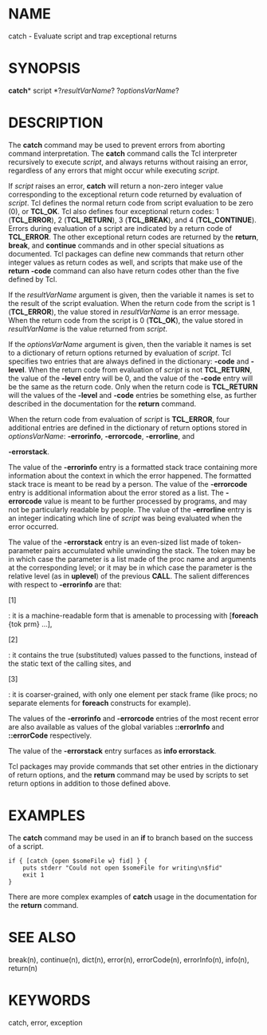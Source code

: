 # NAME

catch - Evaluate script and trap exceptional returns

# SYNOPSIS

**catch*** script *?*resultVarName*? ?*optionsVarName*?

# DESCRIPTION

The **catch** command may be used to prevent errors from aborting
command interpretation. The **catch** command calls the Tcl interpreter
recursively to execute *script*, and always returns without raising an
error, regardless of any errors that might occur while executing
*script*.

If *script* raises an error, **catch** will return a non-zero integer
value corresponding to the exceptional return code returned by
evaluation of *script*. Tcl defines the normal return code from script
evaluation to be zero (0), or **TCL_OK**. Tcl also defines four
exceptional return codes: 1 (**TCL_ERROR**), 2 (**TCL_RETURN**), 3
(**TCL_BREAK**), and 4 (**TCL_CONTINUE**). Errors during evaluation of a
script are indicated by a return code of **TCL_ERROR**. The other
exceptional return codes are returned by the **return**, **break**, and
**continue** commands and in other special situations as documented. Tcl
packages can define new commands that return other integer values as
return codes as well, and scripts that make use of the **return -code**
command can also have return codes other than the five defined by Tcl.

If the *resultVarName* argument is given, then the variable it names is
set to the result of the script evaluation. When the return code from
the script is 1 (**TCL_ERROR**), the value stored in *resultVarName* is
an error message. When the return code from the script is 0
(**TCL_OK**), the value stored in *resultVarName* is the value returned
from *script*.

If the *optionsVarName* argument is given, then the variable it names is
set to a dictionary of return options returned by evaluation of
*script*. Tcl specifies two entries that are always defined in the
dictionary: **-code** and **-level**. When the return code from
evaluation of *script* is not **TCL_RETURN**, the value of the
**-level** entry will be 0, and the value of the **-code** entry will be
the same as the return code. Only when the return code is **TCL_RETURN**
will the values of the **-level** and **-code** entries be something
else, as further described in the documentation for the **return**
command.

When the return code from evaluation of *script* is **TCL_ERROR**, four
additional entries are defined in the dictionary of return options
stored in *optionsVarName*: **-errorinfo**, **-errorcode**,
**-errorline**, and

**-errorstack**.

The value of the **-errorinfo** entry is a formatted stack trace
containing more information about the context in which the error
happened. The formatted stack trace is meant to be read by a person. The
value of the **-errorcode** entry is additional information about the
error stored as a list. The **-errorcode** value is meant to be further
processed by programs, and may not be particularly readable by people.
The value of the **-errorline** entry is an integer indicating which
line of *script* was being evaluated when the error occurred.

The value of the **-errorstack** entry is an even-sized list made of
token-parameter pairs accumulated while unwinding the stack. The token
may be in which case the parameter is a list made of the proc name and
arguments at the corresponding level; or it may be in which case the
parameter is the relative level (as in **uplevel**) of the previous
**CALL**. The salient differences with respect to **-errorinfo** are
that:

\[1\]

:   it is a machine-readable form that is amenable to processing with
    \[**foreach** {tok prm} \...\],

\[2\]

:   it contains the true (substituted) values passed to the functions,
    instead of the static text of the calling sites, and

\[3\]

:   it is coarser-grained, with only one element per stack frame (like
    procs; no separate elements for **foreach** constructs for example).

The values of the **-errorinfo** and **-errorcode** entries of the most
recent error are also available as values of the global variables
**::errorInfo** and **::errorCode** respectively.

The value of the **-errorstack** entry surfaces as **info errorstack**.

Tcl packages may provide commands that set other entries in the
dictionary of return options, and the **return** command may be used by
scripts to set return options in addition to those defined above.

# EXAMPLES

The **catch** command may be used in an **if** to branch based on the
success of a script.

    if { [catch {open $someFile w} fid] } {
        puts stderr "Could not open $someFile for writing\n$fid"
        exit 1
    }

There are more complex examples of **catch** usage in the documentation
for the **return** command.

# SEE ALSO

break(n), continue(n), dict(n), error(n), errorCode(n), errorInfo(n),
info(n), return(n)

# KEYWORDS

catch, error, exception
